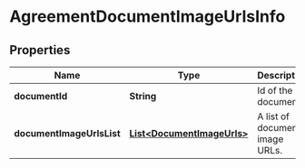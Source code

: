 
# AgreementDocumentImageUrlsInfo

## Properties
Name | Type | Description | Notes
------------ | ------------- | ------------- | -------------
**documentId** | **String** | Id of the document |  [optional]
**documentImageUrlsList** | [**List&lt;DocumentImageUrls&gt;**](DocumentImageUrls.md) | A list of documents image URLs. |  [optional]



